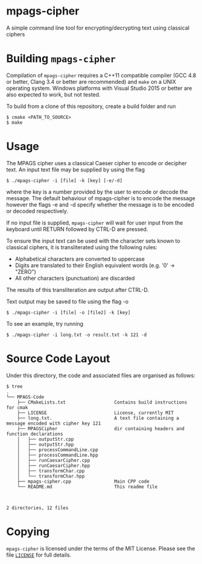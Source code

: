 # mpags-cipher
A simple command line tool for encrypting/decrypting text using classical ciphers

# Building `mpags-cipher`
Compilation of `mpags-cipher` requires a  C++11 compatible compiler
(GCC 4.8 or better, Clang 3.4 or better are recommended) and `make`
on a UNIX operating system.
Windows platforms with Visual Studio 2015 or better are also expected to
work, but not tested.

To build from a clone of this repository, create a build folder and run
```
$ cmake <PATH_TO_SOURCE>
$ make

```

# Usage

The MPAGS cipher uses a classical Caeser cipher to encode or decipher text. An input text file may be supplied by using the flag

```
$ ./mpags-cipher -i [file] -k [key] [-e/-d]
```
where the key is a number provided by the user to encode or decode the message. The default behaviour of mpags-cipher is to encode the message however the flags -e and -d specify whether the message is to be encoded or decoded respectively.

If no input file is supplied, `mpags-cipher` will wait for user input
from the keyboard until RETURN followed by CTRL-D are pressed.

To ensure the input text can be used with the character sets known to
classical ciphers, it is transliterated using the following rules:

- Alphabetical characters are converted to uppercase
- Digits are translated to their English equivalent words (e.g. '0' -> "ZERO")
- All other characters (punctuation) are discarded

The results of this transliteration are output after CTRL-D.

Text output may be saved to file using the flag -o

```
$ ./mpags-cipher -i [file] -o [file2] -k [key]
```

To see an example, try running

```
$ ./mpags-cipher -i long.txt -o result.txt -k 121 -d
```


# Source Code Layout
Under this directory, the code and associated files are organised as
follows:

```
$ tree
.
└── MPAGS-Code
	├── CMakeLists.txt 					Contains build instructions for cmak
	├── LICENSE                         License, currently MIT
	├── long.txt.						A text file containing a message encoded with cipher key 121
	├── MPAGSCipher                     dir containing headers and function declarations
	│   ├── outputStr.cpp
	│   ├── outputStr.hpp
	│   ├── processCommandLine.cpp
	│   ├── processCommandLine.hpp
	│   ├── runCaesarCipher.cpp
	│   ├── runCaesarCipher.hpp
	│   ├── transformChar.cpp
	│   └── transformChar.hpp
	├── mpags-cipher.cpp 				Main CPP code
	└── README.md                       This readme file



2 directories, 12 files
```

# Copying
`mpags-cipher` is licensed under the terms of the MIT License. Please see
the file [`LICENSE`](LICENSE) for full details.

